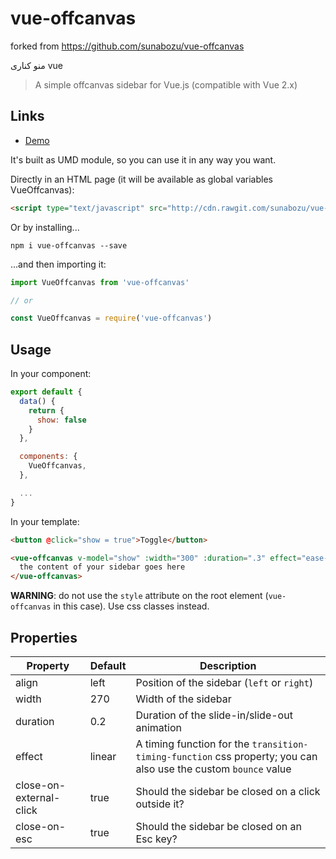 # vue-offcanvas

forked from https://github.com/sunabozu/vue-offcanvas

منو کناری  vue

> A simple offcanvas sidebar for Vue.js (compatible with Vue 2.x)

## Links
- [Demo](https://jsbin.com/lihagap/edit?html,output)

It's built as UMD module, so you can use it in any way you want.

Directly in an HTML page (it will be available as global variables VueOffcanvas):

``` html
<script type="text/javascript" src="http://cdn.rawgit.com/sunabozu/vue-offcanvas/master/index.js"></script>
```

Or by installing...

```
npm i vue-offcanvas --save
```

...and then importing it:

``` javascript
import VueOffcanvas from 'vue-offcanvas'

// or

const VueOffcanvas = require('vue-offcanvas')
```

## Usage

In your component:
``` javascript
export default {
  data() {
    return {
      show: false
    }
  },

  components: {
    VueOffcanvas,
  },

  ...
}
```

In your template:
``` html
<button @click="show = true">Toggle</button>

<vue-offcanvas v-model="show" :width="300" :duration=".3" effect="ease-in-out">
  the content of your sidebar goes here
</vue-offcanvas>
```

**WARNING**: do not use the `style` attribute on the root element (`vue-offcanvas` in this case). Use css classes instead.

## Properties

Property | Default | Description
-------- | ------ | -----------
align | left | Position of the sidebar (`left` or `right`)
width | 270 | Width of the sidebar
duration | 0.2 | Duration of the slide-in/slide-out animation
effect | linear| A timing function for the `transition-timing-function` css property; you can also use the custom `bounce` value
close-on-external-click | true | Should the sidebar be closed on a click outside it?
close-on-esc | true | Should the sidebar be closed on an Esc key?


